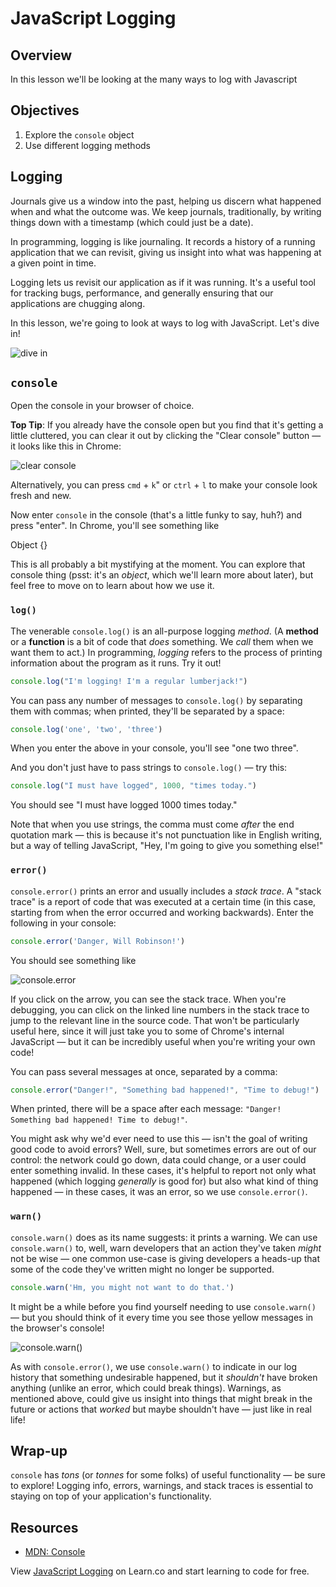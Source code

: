 # JavaScript Logging

## Overview

In this lesson we'll be looking at the many ways to log with Javascript 


## Objectives

1. Explore the `console` object
2. Use different logging methods

## Logging 

Journals give us a window into the past, helping us discern what happened when and what the outcome was. We keep journals, traditionally, by writing things down with a timestamp (which could just be a date).

In programming, logging is like journaling. It records a history of a running application that we can revisit, giving us insight into what was happening at a given point in time.

Logging lets us revisit our application as if it was running. It's a useful tool for tracking bugs, performance, and generally ensuring that our applications are chugging along.

In this lesson, we're going to look at ways to log with JavaScript. Let's dive in!

![dive in](http://i.giphy.com/LlPGmmhr0GcKs.gif)

## `console`

Open the console in your browser of choice.

**Top Tip**: If you already have the console open but you find that it's getting a little cluttered, you can clear it out by clicking the "Clear console" button — it looks like this in Chrome:

![clear console](https://curriculum-content.s3.amazonaws.com/skills-based-js/clear_console.png)

Alternatively, you can press `cmd` + `k`" or `ctrl` + `l` to make your console look fresh and new.

Now enter `console` in the console (that's a little funky to say, huh?) and press "enter". In Chrome, you'll see something like

Object {}

This is all probably a bit mystifying at the moment. You can explore that console thing (psst: it's an _object_, which we'll learn more about later), but feel free to move on to learn about how we use it.

### `log()`

The venerable `console.log()` is an all-purpose logging _method_. (A **method** or a **function** is a bit of code that _does_ something. We _call_ them when we want them to act.) In programming, _logging_ refers to the process of printing information about the program as it runs. Try it out!

``` javascript
console.log("I'm logging! I'm a regular lumberjack!")
```

You can pass any number of messages to `console.log()` by separating them with commas; when printed, they'll be separated by a space:

``` javascript
console.log('one', 'two', 'three')
```

When you enter the above in your console, you'll see "one two three".

And you don't just have to pass strings to `console.log()` — try this:

``` javascript
console.log("I must have logged", 1000, "times today.")
```

You should see "I must have logged 1000 times today."

Note that when you use strings, the comma must come _after_ the end quotation mark — this is because it's not punctuation like in English writing, but a way of telling JavaScript, "Hey, I'm going to give you something else!"

### `error()`

`console.error()` prints an error and usually includes a _stack trace_. A "stack trace" is a report of code that was executed at a certain time (in this case, starting from when the error occurred and working backwards). Enter the following in your console:

``` javascript
console.error('Danger, Will Robinson!')
```

You should see something like

![console.error](https://curriculum-content.s3.amazonaws.com/skills-based-js/console_error.png)

If you click on the arrow, you can see the stack trace. When you're debugging, you can click on the linked line numbers in the stack trace to jump to the relevant line in the source code. That won't be particularly useful here, since it will just take you to some of Chrome's internal JavaScript — but it can be incredibly useful when you're writing your own code!

You can pass several messages at once, separated by a comma:

``` javascript
console.error("Danger!", "Something bad happened!", "Time to debug!")
```

When printed, there will be a space after each message: `"Danger! Something bad happened! Time to debug!"`.

You might ask why we'd ever need to use this — isn't the goal of writing good code to avoid errors? Well, sure, but sometimes errors are out of our control: the network could go down, data could change, or a user could enter something invalid. In these cases, it's helpful to report not only what happened (which logging _generally_ is good for) but also what kind of thing happened — in these cases, it was an error, so we use `console.error()`.

### `warn()`

`console.warn()` does as its name suggests: it prints a warning. We can use `console.warn()` to, well, warn developers that an action they've taken _might_ not be wise — one common use-case is giving developers a heads-up that some of the code they've written might no longer be supported.

``` javascript
console.warn('Hm, you might not want to do that.')
```

It might be a while before you find yourself needing to use `console.warn()` — but you should think of it every time you see those yellow messages in the browser's console!

![console.warn()](https://curriculum-content.s3.amazonaws.com/skills-based-js/console_warn.png)

As with `console.error()`, we use `console.warn()` to indicate in our log history that something undesirable happened, but it _shouldn't_ have broken anything (unlike an error, which could break things). Warnings, as mentioned above, could give us insight into things that might break in the future or actions that _worked_ but maybe shouldn't have — just like in real life!

## Wrap-up

`console` has _tons_ (or _tonnes_ for some folks) of useful functionality — be sure to explore! Logging info, errors, warnings, and stack traces is essential to staying on top of your application's functionality.

## Resources

- [MDN: Console](https://developer.mozilla.org/en-US/docs/Web/API/Console)

<p class='util--hide'>View <a href='https://learn.co/lessons/javascript-logging'>JavaScript Logging</a> on Learn.co and start learning to code for free.</p>
